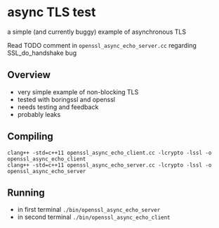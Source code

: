 # async TLS test

a simple (and currently buggy) example of asynchronous TLS

Read TODO comment in `openssl_async_echo_server.cc` regarding SSL_do_handshake bug

## Overview
  * very simple example of non-blocking TLS
  * tested with boringssl and openssl
  * needs testing and feedback
  * probably leaks

## Compiling
```
clang++ -std=c++11 openssl_async_echo_client.cc -lcrypto -lssl -o openssl_async_echo_client
clang++ -std=c++11 openssl_async_echo_server.cc -lcrypto -lssl -o openssl_async_echo_server
```

## Running
  * in first terminal
```./bin/openssl_async_echo_server```
  * in second terminal
```./bin/openssl_async_echo_client```
